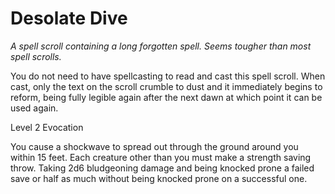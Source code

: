 # Desolate Dive

*A spell scroll containing a long forgotten spell. Seems tougher than most spell scrolls.*

You do not need to have spellcasting to read and cast this spell scroll. When cast, only the text on the scroll crumble to dust and it immediately begins to reform, being fully legible again after the next dawn at which point it can be used again.

Level 2 Evocation

You cause a shockwave to spread out through the ground around you within 15 feet. Each creature other than you must make a strength saving throw. Taking 2d6 bludgeoning damage and being knocked prone a failed save or half as much without being knocked prone on a successful one.
